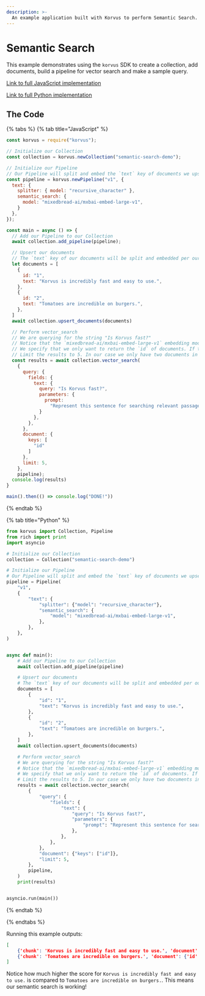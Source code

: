 ```yaml
---
description: >-
  An example application built with Korvus to perform Semantic Search.
---
```


# Semantic Search

This example demonstrates using the `korvus` SDK to create a collection, add documents, build a pipeline for vector search and make a sample query.

[Link to full JavaScript implementation](https://github.com/postgresml/korvus/blob/main/korvus/javascript/examples/semantic_search.js)

[Link to full Python implementation](https://github.com/postgresml/korvus/blob/main/korvus/python/examples/semantic_search.py)

## The Code

{% tabs %}
{% tab title="JavaScript" %}
```js
const korvus = require("korvus");

// Initialize our Collection
const collection = korvus.newCollection("semantic-search-demo");

// Initialize our Pipeline
// Our Pipeline will split and embed the `text` key of documents we upsert
const pipeline = korvus.newPipeline("v1", {
  text: {
    splitter: { model: "recursive_character" },
    semantic_search: {
      model: "mixedbread-ai/mxbai-embed-large-v1",
    }
  },
});

const main = async () => {
  // Add our Pipeline to our Collection
  await collection.add_pipeline(pipeline);

  // Upsert our documents
  // The `text` key of our documents will be split and embedded per our Pipeline specification above
  let documents = [
    {
      id: "1",
      text: "Korvus is incredibly fast and easy to use.",
    },
    {
      id: "2",
      text: "Tomatoes are incredible on burgers.",
    },
  ]
  await collection.upsert_documents(documents)

  // Perform vector_search
  // We are querying for the string "Is Korvus fast?"
  // Notice that the `mixedbread-ai/mxbai-embed-large-v1` embedding model takes a prompt parameter when embedding for search
  // We specify that we only want to return the `id` of documents. If the `document` key was blank it would return the entire document with every result
  // Limit the results to 5. In our case we only have two documents in our Collection so we will only get two results
  const results = await collection.vector_search(
    {
      query: {
        fields: {
          text: {
            query: "Is Korvus fast?",
            parameters: {
              prompt:
                "Represent this sentence for searching relevant passages: ",
            }
          },
        },
      },
      document: {
        keys: [
          "id"
        ]
      },
      limit: 5,
    },
    pipeline);
  console.log(results)
}

main().then(() => console.log("DONE!"))
```
{% endtab %}

{% tab title="Python" %}
```python
from korvus import Collection, Pipeline
from rich import print
import asyncio

# Initialize our Collection
collection = Collection("semantic-search-demo")

# Initialize our Pipeline
# Our Pipeline will split and embed the `text` key of documents we upsert
pipeline = Pipeline(
    "v1",
    {
        "text": {
            "splitter": {"model": "recursive_character"},
            "semantic_search": {
                "model": "mixedbread-ai/mxbai-embed-large-v1",
            },
        },
    },
)


async def main():
    # Add our Pipeline to our Collection
    await collection.add_pipeline(pipeline)

    # Upsert our documents
    # The `text` key of our documents will be split and embedded per our Pipeline specification above
    documents = [
        {
            "id": "1",
            "text": "Korvus is incredibly fast and easy to use.",
        },
        {
            "id": "2",
            "text": "Tomatoes are incredible on burgers.",
        },
    ]
    await collection.upsert_documents(documents)

    # Perform vector_search
    # We are querying for the string "Is Korvus fast?"
    # Notice that the `mixedbread-ai/mxbai-embed-large-v1` embedding model takes a prompt parameter when embedding for search
    # We specify that we only want to return the `id` of documents. If the `document` key was blank it would return the entire document with every result
    # Limit the results to 5. In our case we only have two documents in our Collection so we will only get two results
    results = await collection.vector_search(
        {
            "query": {
                "fields": {
                    "text": {
                        "query": "Is Korvus fast?",
                        "parameters": {
                            "prompt": "Represent this sentence for searching relevant passages: ",
                        },
                    },
                },
            },
            "document": {"keys": ["id"]},
            "limit": 5,
        },
        pipeline,
    )
    print(results)


asyncio.run(main())
```
{% endtab %}

{% endtabs %}

Running this example outputs:

```json
[
    {'chunk': 'Korvus is incredibly fast and easy to use.', 'document': {'id': '1'}, 'rerank_score': None, 'score': 0.7855310349374217},
    {'chunk': 'Tomatoes are incredible on burgers.', 'document': {'id': '2'}, 'rerank_score': None, 'score': 0.3634796874710092}
]
```

Notice how much higher the score for `Korvus is incredibly fast and easy to use.` is compared to `Tomatoes are incredible on burgers.`. This means our semantic search is working!
